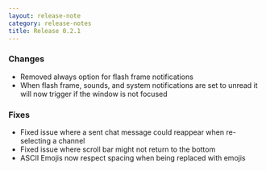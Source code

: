 ```yaml
---
layout: release-note
category: release-notes
title: Release 0.2.1
---
```


### Changes

- Removed always option for flash frame notifications
- When flash frame, sounds, and system notifications are set to unread it will now trigger if the window is not focused

### Fixes

- Fixed issue where a sent chat message could reappear when re-selecting a channel
- Fixed issue where scroll bar might not return to the bottom
- ASCII Emojis now respect spacing when being replaced with emojis